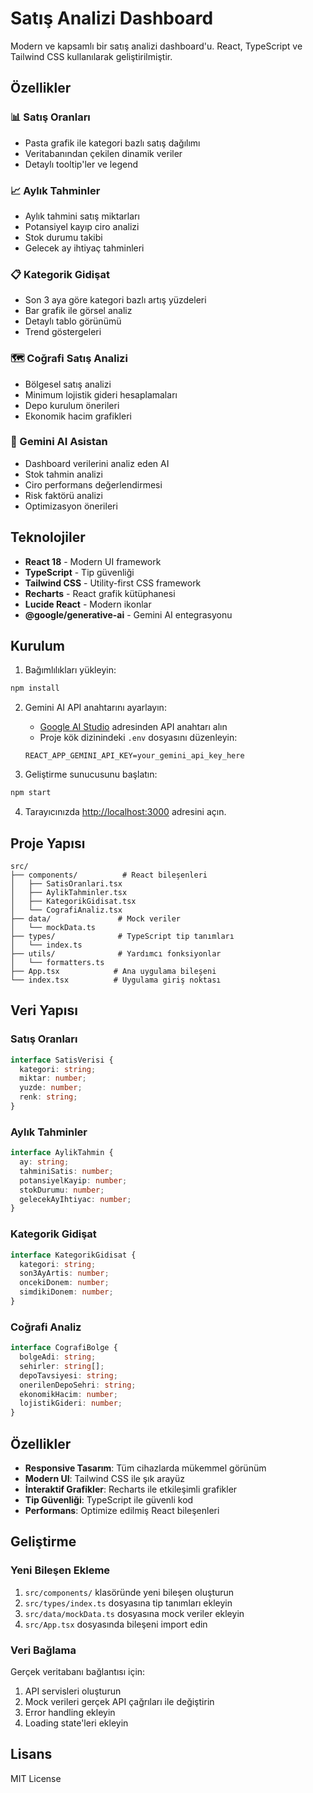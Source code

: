 # Satış Analizi Dashboard

Modern ve kapsamlı bir satış analizi dashboard'u. React, TypeScript ve Tailwind CSS kullanılarak geliştirilmiştir.

## Özellikler

### 📊 Satış Oranları
- Pasta grafik ile kategori bazlı satış dağılımı
- Veritabanından çekilen dinamik veriler
- Detaylı tooltip'ler ve legend

### 📈 Aylık Tahminler
- Aylık tahmini satış miktarları
- Potansiyel kayıp ciro analizi
- Stok durumu takibi
- Gelecek ay ihtiyaç tahminleri

### 📋 Kategorik Gidişat
- Son 3 aya göre kategori bazlı artış yüzdeleri
- Bar grafik ile görsel analiz
- Detaylı tablo görünümü
- Trend göstergeleri

### 🗺️ Coğrafi Satış Analizi
- Bölgesel satış analizi
- Minimum lojistik gideri hesaplamaları
- Depo kurulum önerileri
- Ekonomik hacim grafikleri

### 🤖 Gemini AI Asistan
- Dashboard verilerini analiz eden AI
- Stok tahmin analizi
- Ciro performans değerlendirmesi
- Risk faktörü analizi
- Optimizasyon önerileri

## Teknolojiler

- **React 18** - Modern UI framework
- **TypeScript** - Tip güvenliği
- **Tailwind CSS** - Utility-first CSS framework
- **Recharts** - React grafik kütüphanesi
- **Lucide React** - Modern ikonlar
- **@google/generative-ai** - Gemini AI entegrasyonu

## Kurulum

1. Bağımlılıkları yükleyin:
```bash
npm install
```

2. Gemini AI API anahtarını ayarlayın:
   - [Google AI Studio](https://makersuite.google.com/app/apikey) adresinden API anahtarı alın
   - Proje kök dizinindeki `.env` dosyasını düzenleyin:
   ```
   REACT_APP_GEMINI_API_KEY=your_gemini_api_key_here
   ```

3. Geliştirme sunucusunu başlatın:
```bash
npm start
```

4. Tarayıcınızda [http://localhost:3000](http://localhost:3000) adresini açın.

## Proje Yapısı

```
src/
├── components/          # React bileşenleri
│   ├── SatisOranlari.tsx
│   ├── AylikTahminler.tsx
│   ├── KategorikGidisat.tsx
│   └── CografiAnaliz.tsx
├── data/               # Mock veriler
│   └── mockData.ts
├── types/              # TypeScript tip tanımları
│   └── index.ts
├── utils/              # Yardımcı fonksiyonlar
│   └── formatters.ts
├── App.tsx            # Ana uygulama bileşeni
└── index.tsx          # Uygulama giriş noktası
```

## Veri Yapısı

### Satış Oranları
```typescript
interface SatisVerisi {
  kategori: string;
  miktar: number;
  yuzde: number;
  renk: string;
}
```

### Aylık Tahminler
```typescript
interface AylikTahmin {
  ay: string;
  tahminiSatis: number;
  potansiyelKayip: number;
  stokDurumu: number;
  gelecekAyIhtiyac: number;
}
```

### Kategorik Gidişat
```typescript
interface KategorikGidisat {
  kategori: string;
  son3AyArtis: number;
  oncekiDonem: number;
  simdikiDonem: number;
}
```

### Coğrafi Analiz
```typescript
interface CografiBolge {
  bolgeAdi: string;
  sehirler: string[];
  depoTavsiyesi: string;
  onerilenDepoSehri: string;
  ekonomikHacim: number;
  lojistikGideri: number;
}
```

## Özellikler

- **Responsive Tasarım**: Tüm cihazlarda mükemmel görünüm
- **Modern UI**: Tailwind CSS ile şık arayüz
- **İnteraktif Grafikler**: Recharts ile etkileşimli grafikler
- **Tip Güvenliği**: TypeScript ile güvenli kod
- **Performans**: Optimize edilmiş React bileşenleri

## Geliştirme

### Yeni Bileşen Ekleme
1. `src/components/` klasöründe yeni bileşen oluşturun
2. `src/types/index.ts` dosyasına tip tanımları ekleyin
3. `src/data/mockData.ts` dosyasına mock veriler ekleyin
4. `src/App.tsx` dosyasında bileşeni import edin

### Veri Bağlama
Gerçek veritabanı bağlantısı için:
1. API servisleri oluşturun
2. Mock verileri gerçek API çağrıları ile değiştirin
3. Error handling ekleyin
4. Loading state'leri ekleyin

## Lisans

MIT License 